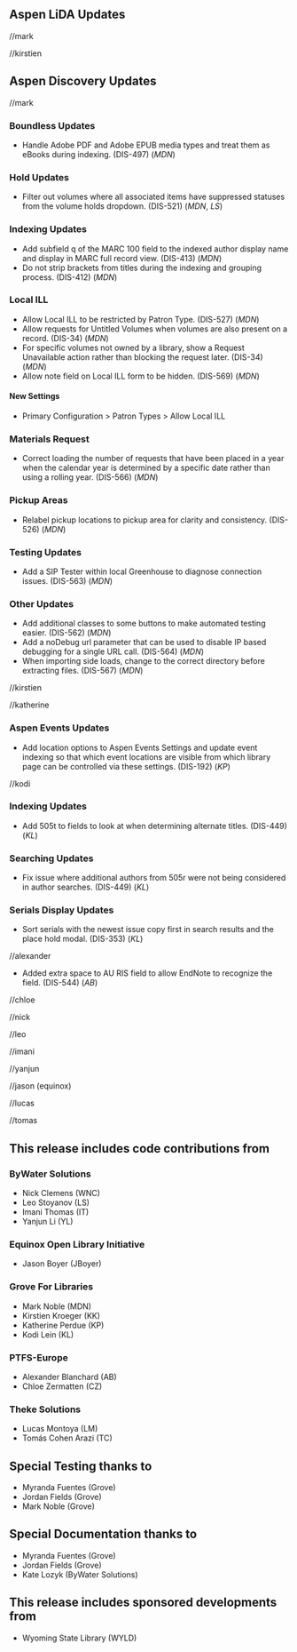 ## Aspen LiDA Updates
//mark

//kirstien

## Aspen Discovery Updates
//mark
### Boundless Updates
- Handle Adobe PDF and Adobe EPUB media types and treat them as eBooks during indexing. (DIS-497) (*MDN*)

### Hold Updates
- Filter out volumes where all associated items have suppressed statuses from the volume holds dropdown. (DIS-521) (*MDN*, *LS*)

### Indexing Updates
- Add subfield q of the MARC 100 field to the indexed author display name and display in MARC full record view. (DIS-413) (*MDN*)
- Do not strip brackets from titles during the indexing and grouping process. (DIS-412) (*MDN*)

### Local ILL
- Allow Local ILL to be restricted by Patron Type. (DIS-527) (*MDN*) 
- Allow requests for Untitled Volumes when volumes are also present on a record. (DIS-34) (*MDN*)
- For specific volumes not owned by a library, show a Request Unavailable action rather than blocking the request later. (DIS-34) (*MDN*)
- Allow note field on Local ILL form to be hidden. (DIS-569) (*MDN*)

<div markdown="1" class="settings">

#### New Settings
- Primary Configuration > Patron Types > Allow Local ILL
</div>

### Materials Request
- Correct loading the number of requests that have been placed in a year when the calendar year is determined by a specific date rather than using a rolling year. (DIS-566) (*MDN*)

### Pickup Areas
- Relabel pickup locations to pickup area for clarity and consistency. (DIS-526) (*MDN*)

### Testing Updates
- Add a SIP Tester within local Greenhouse to diagnose connection issues. (DIS-563) (*MDN*)

### Other Updates
- Add additional classes to some buttons to make automated testing easier. (DIS-562) (*MDN*)
- Add a noDebug url parameter that can be used to disable IP based debugging for a single URL call. (DIS-564) (*MDN*)
- When importing side loads, change to the correct directory before extracting files. (DIS-567) (*MDN*)

//kirstien

//katherine
### Aspen Events Updates
- Add location options to Aspen Events Settings and update event indexing so that which event locations are visible from which library page can be controlled via these settings. (DIS-192) (*KP*)

//kodi
### Indexing Updates
- Add 505t to fields to look at when determining alternate titles. (DIS-449) (*KL*)

### Searching Updates
- Fix issue where additional authors from 505r were not being considered in author searches. (DIS-449) (*KL*)

### Serials Display Updates
- Sort serials with the newest issue copy first in search results and the place hold modal. (DIS-353) (*KL*)

//alexander
- Added extra space to AU RIS field to allow EndNote to recognize the field. (DIS-544) (*AB*)

//chloe

//nick

//leo

//imani

//yanjun

//jason (equinox)

//lucas

//tomas

## This release includes code contributions from
### ByWater Solutions
  - Nick Clemens (WNC)
  - Leo Stoyanov (LS)
  - Imani Thomas (IT)
  - Yanjun Li (YL)

### Equinox Open Library Initiative
  - Jason Boyer (JBoyer)

### Grove For Libraries
  - Mark Noble (MDN)
  - Kirstien Kroeger (KK)
  - Katherine Perdue (KP)
  - Kodi Lein (KL)

### PTFS-Europe
  - Alexander Blanchard (AB)
  - Chloe Zermatten (CZ)

### Theke Solutions
  - Lucas Montoya (LM)
  - Tomás Cohen Arazi (TC)

## Special Testing thanks to
- Myranda Fuentes (Grove)
- Jordan Fields (Grove)
- Mark Noble (Grove)

## Special Documentation thanks to
- Myranda Fuentes (Grove)
- Jordan Fields (Grove)
- Kate Lozyk (ByWater Solutions)

## This release includes sponsored developments from
- Wyoming State Library (WYLD)

